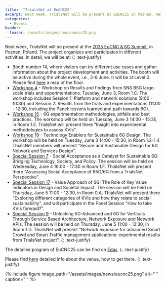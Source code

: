 ```yaml
---
title:  "TrialsNet at EuCNC25"
excerpt: Next week, TrialsNet will be present at EuCNC25 in Poznan. Here you can find all the details about the different activities the project will be involved in.
categories: 
  - Events
header:
  teaser: /assets/images/news/eucnc25.png
---
```


Next week, TrialsNet will be present at the [2025 EuCNC & 6G Summit](https://www.eucnc.eu/), in Poznan, Poland. The project organizes and participates in different activities. In detail, we will be at:
{: .text-justify}

- Booth number 14, where visitors can try different use cases and gather information about the project development and activities. The booth will be active during the whole event, i.e., 3-6 June. It will be at Level 0. Please find [here](https://www.eucnc.eu/patrons-exhibitors/exhibitions-and-demos/) a map of the floor.
- [Workshop 4](https://www.eucnc.eu/programme/workshops/workshop-4/) - Workshop on Results and findings from SNS B5G large-scale trials and experimentations. Tuesday, June 3, Room 1.C. The workshop includes Session 1: Platform and network solutions (9:00 - 10:30) and Session 2: Results from the trials and experimentations (11:00 - 12:30, including the Panel: lessons learned and path towards 6G).
- [Workshop 16](https://www.eucnc.eu/programme/workshops/workshop-16/) - 6G experimentation methodologies, pitfalls and best practices. The workshop will be held on Tuesday, June 3 14:00 - 15:30, in Room 1.E. TrialsNet will present there "Insight into experimental methodologies to assess KVIs".
- [Workshop 18](https://www.eucnc.eu/programme/workshops/workshop-18/) - Technology Enablers for Sustainable 6G Design. The workshop will be held on Tuesday, June 3 14:00 - 15:30, in Room 1.2-1.4. ThialsNet members will present "Secure and Sustainable Design for 6G Network and Services Design".
- [Special Session 7](https://www.eucnc.eu/programme/special-sessions/special-session-7/) - Social Acceptance as a Catalyst for Sustainable 6G: Bridging Technology, Society, and Policy. The session will be held on Wednesday, June 4 16:00 - 17:30 in Room 1.F. ThialsNet will present there "Assessing Social Acceptance of B5G/6G from a TrialsNet Perspective".
- [Special Session 17](https://www.eucnc.eu/programme/special-sessions/special-session-17/) - Value Approach of 6G: The Role of Key Value Indicators in Design and Societal Impact. The session will be held on Thursday, June 5 11:00 - 12:30, in Room 0.A. ThialsNet will present there "Exploring different categories of KVIs and how they relate to social sustainability", and will participate in the Panel Session "How to take KVIs forward?".
- [Special Session 9](https://www.eucnc.eu/programme/special-sessions/special-session-9/) - Unlocking 5G-Advanced and 6G for Verticals Through Service Based Architecture, Network Exposure and Network APIs. The session will be held on Thursday, June 5 11:00 - 12:30, in Room 1.D. ThialsNet will present "Network exposure for advanced Smart Crowd and Smart Traffic management applications: experimental results from TrialsNet project".
{: .text-justify}

The detailed program of EuCNC25 can be find on [Edas](https://edas.info/p32473).
{: .text-justify}

Please find [here](https://www.eucnc.eu/venue-travel/venue/) detailed info about the venue, how to get there.
{: .text-justify}

{% include figure image_path="/assets/images/news/eucnc25.png" alt=" " caption=" " %}
